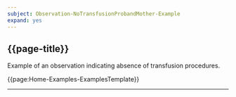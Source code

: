 ```yaml
---
subject: Observation-NoTransfusionProbandMother-Example
expand: yes
---
```



## {{page-title}}


Example of an observation indicating absence of transfusion procedures.


{{page:Home-Examples-ExamplesTemplate}}

---
